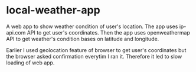 # local-weather-app

A web app to show weather condition of user's location. The app uses ip-api.com API to get user's coordinates.
Then the app uses openweathermap API to get weather's condition bases on latitude and longitude.

Earlier I used geolocation feature of browser to get user's coordinates but the browser asked confirmation everytim I ran it. Therefore it led to slow loading of web app.



